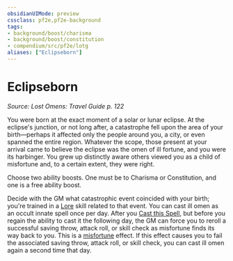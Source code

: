 ```yaml
---
obsidianUIMode: preview
cssclass: pf2e,pf2e-background
tags:
- background/boost/charisma
- background/boost/constitution
- compendium/src/pf2e/lotg
aliases: ["Eclipseborn"]
---
```

# Eclipseborn
*Source: Lost Omens: Travel Guide p. 122*  

You were born at the exact moment of a solar or lunar eclipse. At the eclipse's junction, or not long after, a catastrophe fell upon the area of your birth—perhaps it affected only the people around you, a city, or even spanned the entire region. Whatever the scope, those present at your arrival came to believe the eclipse was the omen of ill fortune, and you were its harbinger. You grew up distinctly aware others viewed you as a child of misfortune and, to a certain extent, they were right.

Choose two ability boosts. One must be to Charisma or Constitution, and one is a free ability boost.

Decide with the GM what catastrophic event coincided with your birth; you're trained in a [Lore](/compendium/skills.md#Lore) skill related to that event. You can cast ill omen as an occult innate spell once per day. After you [Cast this Spell](/rules/actions/cast-a-spell.md), but before you regain the ability to cast it the following day, the GM can force you to reroll a successful saving throw, attack roll, or skill check as misfortune finds its way back to you. This is a [misfortune](/rules/traits/misfortune.md) effect. If this effect causes you to fail the associated saving throw, attack roll, or skill check, you can cast ill omen again a second time that day.